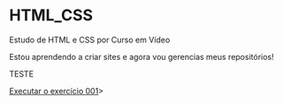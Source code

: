 # HTML_CSS
 Estudo de HTML e CSS por Curso em Vídeo

Estou aprendendo a criar sites e agora vou gerencias meus repositórios!

TESTE 

<a href="https://calloni95.github.io/HTML_CSS/Exerc%C3%ADcios/ex001/index.html"> Executar o exercício 001</a>>
